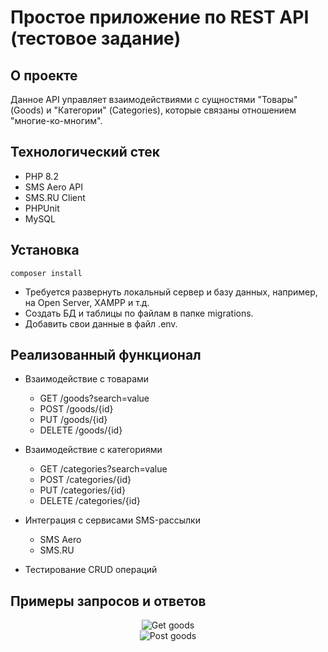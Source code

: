 # Простое приложение по REST API (тестовое задание)

## О проекте
Данное API управляет взаимодействиями с сущностями "Товары" (Goods) и "Категории" (Categories), которые связаны отношением "многие-ко-многим".

## Технологический стек
* PHP 8.2
* SMS Aero API
* SMS.RU Client
* PHPUnit
* MySQL

## Установка

```shell
composer install
```

* Требуется развернуть локальный сервер и базу данных, например, на Open Server, XAMPP и т.д.<br>
* Создать БД и таблицы по файлам в папке migrations.
* Добавить свои данные в файл .env.

## Реализованный функционал

* Взаимодействие c товарами
  * GET /goods?search=value
  * POST /goods/{id}
  * PUT /goods/{id}
  * DELETE /goods/{id}

* Взаимодействие c категориями
  * GET /categories?search=value
  * POST /categories/{id}
  * PUT /categories/{id}
  * DELETE /categories/{id}

* Интеграция с сервисами SMS-рассылки
  * SMS Aero
  * SMS.RU

* Тестирование CRUD операций

## Примеры запросов и ответов

<div align="center">
  <img src="https://github.com/flametong/nk-test-api/assets/32167273/9b5e433f-d989-47ff-a87b-99cd103fcfd0" alt="Get goods">
</div>
<div align="center">
  <img src="https://github.com/flametong/nk-test-api/assets/32167273/78b83e2a-e09a-4a16-9123-9cdaa970fc25" alt="Post goods">
</div>
